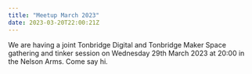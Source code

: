 ```yaml
---
title: "Meetup March 2023"
date: 2023-03-20T22:00:21Z
---
```


We are having a joint Tonbridge Digital and Tonbridge Maker Space gathering and tinker session on Wednesday 29th March 2023 at 20:00 in the Nelson Arms. Come say hi.
